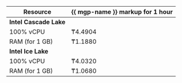 | Resource | {{ mgp-name }} markup for 1 hour |
|---------------|---------------------------------|
| **Intel Cascade Lake** |
| 100% vCPU | ₸4.4904 |
| RAM (for 1 GB) | ₸1.1880 |
| **Intel Ice Lake** |
| 100% vCPU | ₸4.0320 |
| RAM (for 1 GB) | ₸1.0680 |
